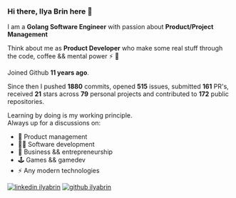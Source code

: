 
### Hi there, Ilya Brin here 👋

I am a **Golang Software Engineer** with passion about **Product/Project Management**  

Think about me as **Product Developer** who make some real stuff through the code, coffee && mental power ⚡ 🧠

Joined Github **11 years ago**.

Since then I pushed **1880** commits, opened **515** issues, submitted **161** PR's, received **21** stars across **79** personal projects and contributed to **172** public repositories.

Learning by doing is my working principle.  
Always up for a discussions on:  

- 💠 Product management
- 👩‍🚀 Software development
- 🌱 Business && entrepreneurship
- 🕹 Games && gamedev
- ⚡  Any modern technologies

[1.1]: https://user-images.githubusercontent.com/464157/88304618-307f2b00-cd11-11ea-8f5a-0a154f7b523d.png (Feel free to add me to your network)
[2.1]: https://user-images.githubusercontent.com/464157/88305468-39bcc780-cd12-11ea-826e-f67163b6cf1f.png (You are here 😸)

[1]: https://www.linkedin.com/in/ilyabrin
[2]: https://www.github.com/ilyabrin

[![linkedin ilyabrin][1.1]][1]
[![github ilyabrin][2.1]][2]
